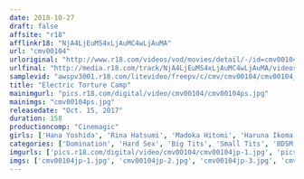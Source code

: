 ```yaml
---
date: 2018-10-27
draft: false
affsite: "r18"
afflinkr18: "NjA4LjEuMS4xLjAuMC4wLjAuMA"
url: "cmv00104"
urloriginal: "http://www.r18.com/videos/vod/movies/detail/-/id=cmv00104"
urlfinal: "http://media.r18.com/track/NjA4LjEuMS4xLjAuMC4wLjAuMA/videos/vod/movies/detail/-/id=cmv00104"
samplevid: "awspv3001.r18.com/litevideo/freepv/c/cmv/cmv00104/cmv00104_dmb_w.mp4"
title: "Electric Torture Camp"
mainimgurl: "pics.r18.com/digital/video/cmv00104/cmv00104ps.jpg"
mainimgs: "cmv00104ps.jpg"
releasedate: "Oct. 15, 2017"
duration: 158
productioncomp: "Cinemagic"
girls: ['Hana Yoshida', 'Rina Hatsumi', 'Madoka Hitomi', 'Haruna Ikoma', 'An Takase', 'Koharu Narumi', 'Nana Hiiragi\n(Miku Hayama)', 'Arare Nishiguchi', 'Kokorona Hakuto', 'Ian Hanasaki']
categories: ['Domination', 'Hard Sex', 'Big Tits', 'Small Tits', 'BDSM']
imgurls: ['pics.r18.com/digital/video/cmv00104/cmv00104jp-1.jpg', 'pics.r18.com/digital/video/cmv00104/cmv00104jp-2.jpg', 'pics.r18.com/digital/video/cmv00104/cmv00104jp-3.jpg', 'pics.r18.com/digital/video/cmv00104/cmv00104jp-4.jpg', 'pics.r18.com/digital/video/cmv00104/cmv00104jp-5.jpg', 'pics.r18.com/digital/video/cmv00104/cmv00104jp-6.jpg', 'pics.r18.com/digital/video/cmv00104/cmv00104jp-7.jpg', 'pics.r18.com/digital/video/cmv00104/cmv00104jp-8.jpg', 'pics.r18.com/digital/video/cmv00104/cmv00104jp-9.jpg', 'pics.r18.com/digital/video/cmv00104/cmv00104jp-10.jpg', 'pics.r18.com/digital/video/cmv00104/cmv00104jp-11.jpg', 'pics.r18.com/digital/video/cmv00104/cmv00104jp-12.jpg', 'pics.r18.com/digital/video/cmv00104/cmv00104jp-13.jpg', 'pics.r18.com/digital/video/cmv00104/cmv00104jp-14.jpg', 'pics.r18.com/digital/video/cmv00104/cmv00104jp-15.jpg', 'pics.r18.com/digital/video/cmv00104/cmv00104jp-16.jpg', 'pics.r18.com/digital/video/cmv00104/cmv00104jp-17.jpg', 'pics.r18.com/digital/video/cmv00104/cmv00104jp-18.jpg', 'pics.r18.com/digital/video/cmv00104/cmv00104jp-19.jpg', 'pics.r18.com/digital/video/cmv00104/cmv00104jp-20.jpg']
imgs: ['cmv00104jp-1.jpg', 'cmv00104jp-2.jpg', 'cmv00104jp-3.jpg', 'cmv00104jp-4.jpg', 'cmv00104jp-5.jpg', 'cmv00104jp-6.jpg', 'cmv00104jp-7.jpg', 'cmv00104jp-8.jpg', 'cmv00104jp-9.jpg', 'cmv00104jp-10.jpg', 'cmv00104jp-11.jpg', 'cmv00104jp-12.jpg', 'cmv00104jp-13.jpg', 'cmv00104jp-14.jpg', 'cmv00104jp-15.jpg', 'cmv00104jp-16.jpg', 'cmv00104jp-17.jpg', 'cmv00104jp-18.jpg', 'cmv00104jp-19.jpg', 'cmv00104jp-20.jpg']
---
```

